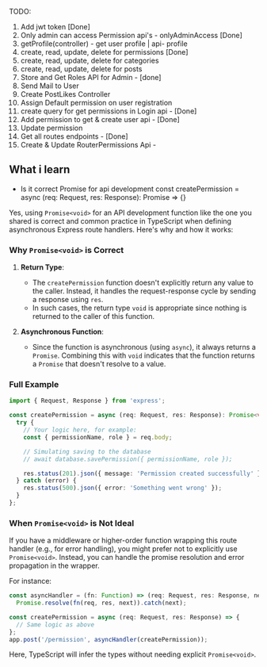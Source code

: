 TODO: 
1.  Add jwt token [Done]
2.  Only admin can access Permission api's - onlyAdminAccess [Done]
3.  getProfile(controller) - get user profile | api- profile 
4.  create, read, update, delete for permissions [Done]
5.  create, read, update, delete for categories 
6.  create, read, update, delete for posts
7.  Store and Get Roles API for Admin - [done]
8.  Send Mail to User
9.  Create PostLikes Controller 
10. Assign Default permission on user registration 
11. create query for get permissions in Login api - [Done]
12. Add permission to get & create user api - [Done]
13. Update permission
14. Get all routes endpoints - [Done]
15. Create & Update RouterPermissions Api -


## What i learn
- Is it correct Promise<void> for  api development
const createPermission = async (req: Request, res: Response): Promise<void> => {}

Yes, using `Promise<void>` for an API development function like the one you shared is correct and common practice in TypeScript when defining asynchronous Express route handlers. Here's why and how it works:

### Why `Promise<void>` is Correct
1. **Return Type**: 
   - The `createPermission` function doesn't explicitly return any value to the caller. Instead, it handles the request-response cycle by sending a response using `res`.
   - In such cases, the return type `void` is appropriate since nothing is returned to the caller of this function.

2. **Asynchronous Function**:
   - Since the function is asynchronous (using `async`), it always returns a `Promise`. Combining this with `void` indicates that the function returns a `Promise` that doesn't resolve to a value.

### Full Example
```typescript
import { Request, Response } from 'express';

const createPermission = async (req: Request, res: Response): Promise<void> => {
  try {
    // Your logic here, for example:
    const { permissionName, role } = req.body;

    // Simulating saving to the database
    // await database.savePermission({ permissionName, role });

    res.status(201).json({ message: 'Permission created successfully' });
  } catch (error) {
    res.status(500).json({ error: 'Something went wrong' });
  }
};
```

### When `Promise<void>` is Not Ideal
If you have a middleware or higher-order function wrapping this route handler (e.g., for error handling), you might prefer not to explicitly use `Promise<void>`. Instead, you can handle the promise resolution and error propagation in the wrapper.

For instance:
```typescript
const asyncHandler = (fn: Function) => (req: Request, res: Response, next: Function) =>
  Promise.resolve(fn(req, res, next)).catch(next);

const createPermission = async (req: Request, res: Response) => {
  // Same logic as above
};
app.post('/permission', asyncHandler(createPermission));
```

Here, TypeScript will infer the types without needing explicit `Promise<void>`.